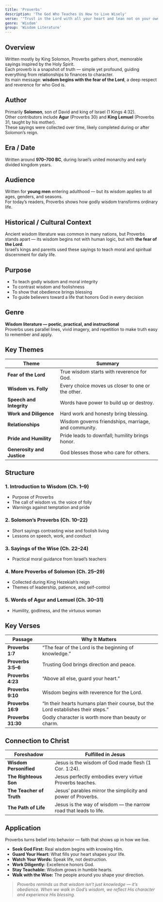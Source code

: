 ```yaml
---
title: 'Proverbs'
description: 'The God Who Teaches Us How to Live Wisely'
verse: '"Trust in the Lord with all your heart and lean not on your own understanding." — Proverbs 3:5'
genre: 'Wisdom'
group: 'Wisdom Literature'
---
```


## Overview  
Written mostly by King Solomon, Proverbs gathers short, memorable sayings inspired by the Holy Spirit.  
Each proverb is a snapshot of truth — simple yet profound, guiding everything from relationships to finances to character.  
Its main message: **wisdom begins with the fear of the Lord**, a deep respect and reverence for who God is.

## Author  
Primarily **Solomon**, son of David and king of Israel (1 Kings 4:32).  
Other contributors include **Agur** (Proverbs 30) and **King Lemuel** (Proverbs 31, taught by his mother).  
These sayings were collected over time, likely completed during or after Solomon’s reign.

## Era / Date  
Written around **970–700 BC**, during Israel’s united monarchy and early divided kingdom years.

## Audience  
Written for **young men** entering adulthood — but its wisdom applies to all ages, genders, and seasons.  
For today’s readers, Proverbs shows how godly wisdom transforms ordinary life.

## Historical / Cultural Context  
Ancient wisdom literature was common in many nations, but Proverbs stands apart — its wisdom begins not with human logic, but with **the fear of the Lord**.  
Israel’s kings and parents used these sayings to teach moral and spiritual discernment for daily life.

## Purpose  
- To teach godly wisdom and moral integrity  
- To contrast wisdom and foolishness  
- To show that obedience brings blessing  
- To guide believers toward a life that honors God in every decision  

## Genre  
**Wisdom literature — poetic, practical, and instructional**  
Proverbs uses parallel lines, vivid imagery, and repetition to make truth easy to remember and apply.

## Key Themes  

| Theme | Summary |
|-------|----------|
| **Fear of the Lord** | True wisdom starts with reverence for God. |
| **Wisdom vs. Folly** | Every choice moves us closer to one or the other. |
| **Speech and Integrity** | Words have power to build up or destroy. |
| **Work and Diligence** | Hard work and honesty bring blessing. |
| **Relationships** | Wisdom governs friendships, marriage, and community. |
| **Pride and Humility** | Pride leads to downfall; humility brings honor. |
| **Generosity and Justice** | God blesses those who care for others. |

## Structure  

### 1. Introduction to Wisdom (Ch. 1–9)
- Purpose of Proverbs  
- The call of wisdom vs. the voice of folly  
- Warnings against temptation and pride  

### 2. Solomon’s Proverbs (Ch. 10–22)
- Short sayings contrasting wise and foolish living  
- Lessons on speech, work, and conduct  

### 3. Sayings of the Wise (Ch. 22–24)
- Practical moral guidance from Israel’s teachers  

### 4. More Proverbs of Solomon (Ch. 25–29)
- Collected during King Hezekiah’s reign  
- Themes of leadership, patience, and self-control  

### 5. Words of Agur and Lemuel (Ch. 30–31)
- Humility, godliness, and the virtuous woman  

## Key Verses  

| Passage | Why It Matters |
|----------|----------------|
| **Proverbs 1:7** | “The fear of the Lord is the beginning of knowledge.” |
| **Proverbs 3:5–6** | Trusting God brings direction and peace. |
| **Proverbs 4:23** | “Above all else, guard your heart.” |
| **Proverbs 9:10** | Wisdom begins with reverence for the Lord. |
| **Proverbs 16:9** | “In their hearts humans plan their course, but the Lord establishes their steps.” |
| **Proverbs 31:30** | Godly character is worth more than beauty or charm. |

## Connection to Christ  

| Foreshadow | Fulfilled in Jesus |
|-------------|-------------------|
| **Wisdom Personified** | Jesus is the wisdom of God made flesh (1 Cor. 1:24). |
| **The Righteous Son** | Jesus perfectly embodies every virtue Proverbs teaches. |
| **The Teacher of Truth** | Jesus’ parables mirror the simplicity and power of Proverbs. |
| **The Path of Life** | Jesus is the way of wisdom — the narrow road that leads to life. |

## Application  
Proverbs turns belief into behavior — faith that shows up in how we live.  
- **Seek God First:** Real wisdom begins with knowing Him.  
- **Guard Your Heart:** What fills your heart shapes your life.  
- **Watch Your Words:** Speak life, not destruction.  
- **Work Diligently:** Excellence honors God.  
- **Stay Teachable:** Wisdom grows in humble hearts.  
- **Walk with the Wise:** The people around you shape your direction.  

> *Proverbs reminds us that wisdom isn’t just knowledge — it’s obedience. When we walk in God’s wisdom, we reflect His character and experience His blessing.*
